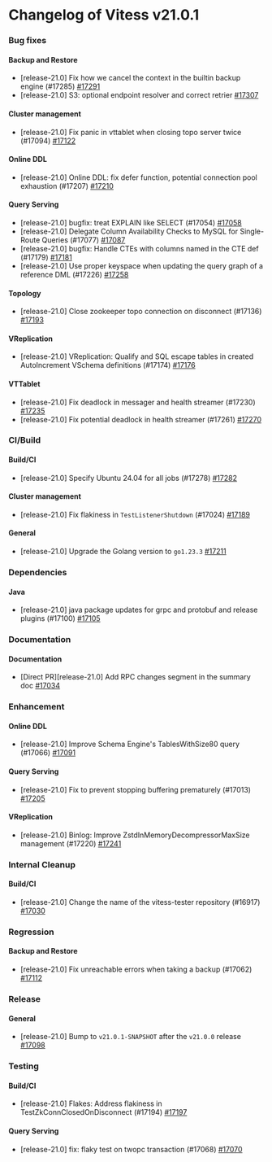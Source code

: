 # Changelog of Vitess v21.0.1

### Bug fixes 
#### Backup and Restore
 * [release-21.0] Fix how we cancel the context in the builtin backup engine (#17285) [#17291](https://github.com/vitessio/vitess/pull/17291)
 * [release-21.0] S3: optional endpoint resolver and correct retrier [#17307](https://github.com/vitessio/vitess/pull/17307) 
#### Cluster management
 * [release-21.0] Fix panic in vttablet when closing topo server twice (#17094) [#17122](https://github.com/vitessio/vitess/pull/17122) 
#### Online DDL
 * [release-21.0] Online DDL: fix defer function, potential connection pool exhaustion (#17207) [#17210](https://github.com/vitessio/vitess/pull/17210) 
#### Query Serving
 * [release-21.0] bugfix: treat EXPLAIN like SELECT (#17054) [#17058](https://github.com/vitessio/vitess/pull/17058)
 * [release-21.0] Delegate Column Availability Checks to MySQL for Single-Route Queries (#17077) [#17087](https://github.com/vitessio/vitess/pull/17087)
 * [release-21.0] bugfix: Handle CTEs with columns named in the CTE def (#17179) [#17181](https://github.com/vitessio/vitess/pull/17181)
 * [release-21.0] Use proper keyspace when updating the query graph of a reference DML (#17226) [#17258](https://github.com/vitessio/vitess/pull/17258) 
#### Topology
 * [release-21.0] Close zookeeper topo connection on disconnect (#17136) [#17193](https://github.com/vitessio/vitess/pull/17193) 
#### VReplication
 * [release-21.0] VReplication: Qualify and SQL escape tables in created AutoIncrement VSchema definitions (#17174) [#17176](https://github.com/vitessio/vitess/pull/17176) 
#### VTTablet
 * [release-21.0] Fix deadlock in messager and health streamer (#17230) [#17235](https://github.com/vitessio/vitess/pull/17235)
 * [release-21.0] Fix potential deadlock in health streamer (#17261) [#17270](https://github.com/vitessio/vitess/pull/17270)
### CI/Build 
#### Build/CI
 * [release-21.0] Specify Ubuntu 24.04 for all jobs (#17278) [#17282](https://github.com/vitessio/vitess/pull/17282) 
#### Cluster management
 * [release-21.0] Fix flakiness in `TestListenerShutdown` (#17024) [#17189](https://github.com/vitessio/vitess/pull/17189) 
#### General
 * [release-21.0] Upgrade the Golang version to `go1.23.3` [#17211](https://github.com/vitessio/vitess/pull/17211)
### Dependencies 
#### Java
 * [release-21.0] java package updates for grpc and protobuf and release plugins (#17100) [#17105](https://github.com/vitessio/vitess/pull/17105)
### Documentation 
#### Documentation
 * [Direct PR][release-21.0] Add RPC changes segment in the summary doc [#17034](https://github.com/vitessio/vitess/pull/17034)
### Enhancement 
#### Online DDL
 * [release-21.0] Improve Schema Engine's TablesWithSize80 query (#17066) [#17091](https://github.com/vitessio/vitess/pull/17091) 
#### Query Serving
 * [release-21.0] Fix to prevent stopping buffering prematurely (#17013) [#17205](https://github.com/vitessio/vitess/pull/17205) 
#### VReplication
 * [release-21.0] Binlog: Improve ZstdInMemoryDecompressorMaxSize management (#17220) [#17241](https://github.com/vitessio/vitess/pull/17241)
### Internal Cleanup 
#### Build/CI
 * [release-21.0] Change the name of the vitess-tester repository (#16917) [#17030](https://github.com/vitessio/vitess/pull/17030)
### Regression 
#### Backup and Restore
 * [release-21.0] Fix unreachable errors when taking a backup (#17062) [#17112](https://github.com/vitessio/vitess/pull/17112)
### Release 
#### General
 * [release-21.0] Bump to `v21.0.1-SNAPSHOT` after the `v21.0.0` release [#17098](https://github.com/vitessio/vitess/pull/17098)
### Testing 
#### Build/CI
 * [release-21.0] Flakes: Address flakiness in TestZkConnClosedOnDisconnect (#17194) [#17197](https://github.com/vitessio/vitess/pull/17197) 
#### Query Serving
 * [release-21.0] fix: flaky test on twopc transaction (#17068) [#17070](https://github.com/vitessio/vitess/pull/17070)

